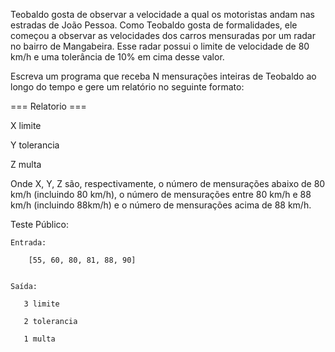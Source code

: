 Teobaldo gosta de observar a velocidade a qual os motoristas andam nas estradas de João Pessoa. Como Teobaldo gosta de formalidades, ele começou a observar as velocidades dos carros mensuradas por um radar no bairro de Mangabeira. Esse radar possui o limite de velocidade de 80 km/h e uma tolerância de 10% em cima desse valor.

Escreva um programa que receba N mensurações inteiras de Teobaldo ao longo do tempo e gere um relatório no seguinte formato:

=== Relatorio ===

X limite

Y tolerancia

Z multa

Onde X, Y, Z são, respectivamente, o número de mensurações abaixo de 80 km/h (incluindo 80 km/h), o número de mensurações entre 80 km/h e 88 km/h (incluindo 88km/h) e o número de mensurações acima de 88 km/h.



Teste Público:

    Entrada:

        [55, 60, 80, 81, 88, 90]


    Saída:	
        
       3 limite 

       2 tolerancia 

       1 multa